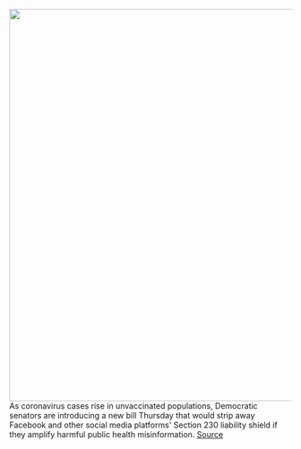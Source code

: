 <img src='https://cdn.vox-cdn.com/thumbor/82WChi1demfk0fg_MEiY0gMN0X4=/0x0:2040x1360/1200x800/filters:focal(857x517:1183x843)/cdn.vox-cdn.com/uploads/chorus_image/image/69618415/acastro_200428_1777_coronavirus_0003.0.0.jpg' width='700px' /><br/>
As coronavirus cases rise in unvaccinated populations, Democratic senators are introducing a new bill Thursday that would strip away Facebook and other social media platforms' Section 230 liability shield if they amplify harmful public health misinformation.
<a href='https://www.theverge.com/2021/7/22/22588903/covid19-misinformation-section-230-facebook-joe-biden-white-house'> Source <a/>